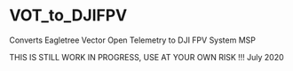 # VOT_to_DJIFPV
Converts Eagletree Vector Open Telemetry to DJI FPV System MSP

THIS IS STILL WORK IN PROGRESS, USE AT YOUR OWN RISK !!!
July 2020
